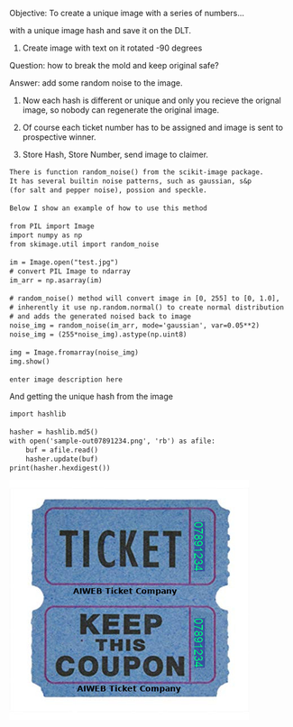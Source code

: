 Objective: To create a unique image with a series of numbers...

with a unique image hash and save it on the DLT.



1) Create image with text on it rotated -90 degrees

Question: how to break the mold and keep original safe?

Answer: add some random noise to the image.

1) Now each hash is different or unique and only you recieve the orignal image, so nobody can regenerate the original image.

2) Of course each ticket number has to be assigned and image is sent to prospective winner.

3) Store Hash, Store Number, send image to claimer.

```
There is function random_noise() from the scikit-image package. 
It has several builtin noise patterns, such as gaussian, s&p 
(for salt and pepper noise), possion and speckle.

Below I show an example of how to use this method

from PIL import Image
import numpy as np
from skimage.util import random_noise

im = Image.open("test.jpg")
# convert PIL Image to ndarray
im_arr = np.asarray(im)

# random_noise() method will convert image in [0, 255] to [0, 1.0],
# inherently it use np.random.normal() to create normal distribution
# and adds the generated noised back to image
noise_img = random_noise(im_arr, mode='gaussian', var=0.05**2)
noise_img = (255*noise_img).astype(np.uint8)

img = Image.fromarray(noise_img)
img.show()

enter image description here
```


And getting the unique hash from the image

```
import hashlib
 
hasher = hashlib.md5()
with open('sample-out07891234.png', 'rb') as afile:
    buf = afile.read()
    hasher.update(buf)
print(hasher.hexdigest())
```
![alt text](https://github.com/jkwebco/Raffle-Wordpress-Plugin/blob/master/image/sample-out07891234.png)

